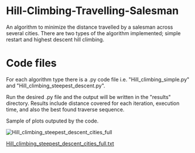 # Hill-Climbing-Travelling-Salesman

An algorithm to minimize the distance travelled by a salesman across several cities. There are two types of the algorithm implemented; simple restart and highest descent hill climbing. 

# Code files
For each algorithm type there is a .py code file i.e. "Hill_climbing_simple.py" and "Hill_climbing_steepest_descent.py".

Run the desired .py file and the output will be written in the "results" directory. Results include distance covered for each iteration, execution time, and also the best found traverse sequence. 

Sample of plots outputed by the code.  

![Hill_climbing_steepest_descent_cities_full](https://user-images.githubusercontent.com/72637753/111034150-ec19da00-841c-11eb-9c95-8e3a8ec9c6da.png)


[Hill_climbing_steepest_descent_cities_full.txt](https://github.com/omareldahshoury/Hill-Climbing-Travelling-Salesman/files/6134977/Hill_climbing_steepest_descent_cities_full.txt)


